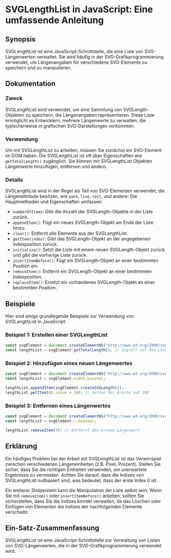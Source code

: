 <!--
Meta Description: # SVGLengthList in JavaScript: Eine umfassende Anleitung ## Synopsis SVGLengthList ist eine JavaScript-Schnittstelle, die eine Liste von SVG-Längenwer...
Meta Keywords: die, svglengthlist, der, svg, sie
-->

# SVGLengthList in JavaScript: Eine umfassende Anleitung

## Synopsis
SVGLengthList ist eine JavaScript-Schnittstelle, die eine Liste von SVG-Längenwerten verwaltet. Sie wird häufig in der SVG-Grafikprogrammierung verwendet, um Längenangaben für verschiedene SVG-Elemente zu speichern und zu manipulieren.

## Dokumentation
### Zweck
SVGLengthList wird verwendet, um eine Sammlung von SVGLength-Objekten zu speichern, die Längenangaben repräsentieren. Diese Liste ermöglicht es Entwicklern, mehrere Längenwerte zu verwalten, die typischerweise in grafischen SVG-Darstellungen vorkommen.

### Verwendung
Um mit SVGLengthList zu arbeiten, müssen Sie zunächst ein SVG-Element im DOM haben. Die SVGLengthList ist oft über Eigenschaften wie `getTotalLength()` zugänglich. Sie können mit SVGLengthList Objekten Längenwerte hinzufügen, entfernen und ändern.

### Details
SVGLengthList wird in der Regel als Teil von SVG-Elementen verwendet, die Längenattribute besitzen, wie `path`, `line`, `rect`, und andere. Die Hauptmethoden und Eigenschaften umfassen:

- `numberOfItems`: Gibt die Anzahl der SVGLength-Objekte in der Liste zurück.
- `appendItem()`: Fügt ein neues SVGLength-Objekt am Ende der Liste hinzu.
- `clear()`: Entfernt alle Elemente aus der SVGLengthList.
- `getItem(index)`: Gibt das SVGLength-Objekt an der angegebenen Indexposition zurück.
- `initialize()`: Setzt die Liste mit einem neuen SVGLength-Objekt zurück und gibt die vorherige Liste zurück.
- `insertItemBefore()`: Fügt ein SVGLength-Objekt an einer bestimmten Position ein.
- `removeItem()`: Entfernt ein SVGLength-Objekt an einer bestimmten Indexposition.
- `replaceItem()`: Ersetzt ein vorhandenes SVGLength-Objekt an einer bestimmten Position.

## Beispiele
Hier sind einige grundlegende Beispiele zur Verwendung von SVGLengthList in JavaScript:

### Beispiel 1: Erstellen einer SVGLengthList
```javascript
const svgElement = document.createElementNS("http://www.w3.org/2000/svg", "line");
const lengthList = svgElement.getTotalLength(); // Zugriff auf die Länge
```

### Beispiel 2: Hinzufügen eines neuen Längenwertes
```javascript
const svgElement = document.createElementNS("http://www.w3.org/2000/svg", "rect");
const lengthList = svgElement.width.baseVal;

lengthList.appendItem(svgElement.createSVGLength());
lengthList.getItem(0).value = 100; // Setzen der Breite auf 100
```

### Beispiel 3: Entfernen eines Längenwertes
```javascript
const svgElement = document.createElementNS("http://www.w3.org/2000/svg", "circle");
const lengthList = svgElement.r.baseVal;

lengthList.removeItem(0); // Entfernt den ersten Längenwert
```

## Erklärung
Ein häufiges Problem bei der Arbeit mit SVGLengthList ist das Verwirrspiel zwischen verschiedenen Längeneinheiten (z.B. Pixel, Prozent). Stellen Sie sicher, dass Sie die richtigen Einheiten verwenden, um unerwartete Ergebnisse zu vermeiden. Achten Sie darauf, dass die Indizes von SVGLengthList nullbasiert sind, was bedeutet, dass der erste Index 0 ist.

Ein weiterer Stolperstein kann die Manipulation der Liste selbst sein. Wenn Sie mit `removeItem()` oder `insertItemBefore()` arbeiten, sollten Sie sicherstellen, dass Sie die Indizes korrekt verwalten, da das Löschen oder Einfügen von Elementen die Indizes der nachfolgenden Elemente verschiebt.

## Ein-Satz-Zusammenfassung
SVGLengthList ist eine JavaScript-Schnittstelle zur Verwaltung von Listen von SVG-Längenwerten, die in der SVG-Grafikprogrammierung verwendet wird.